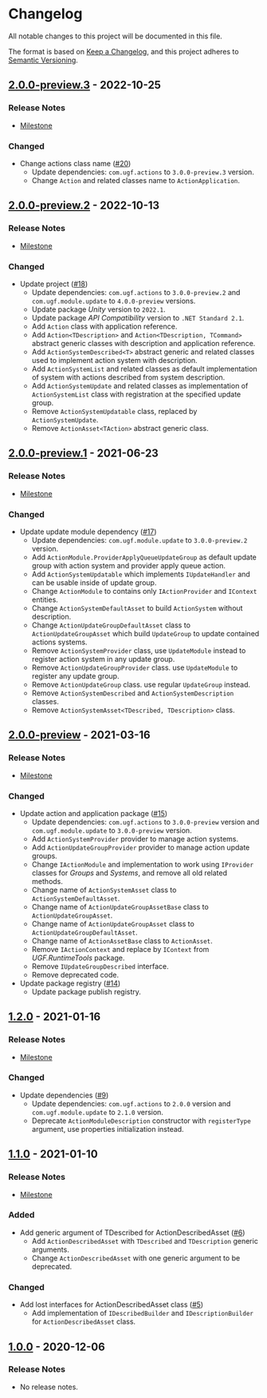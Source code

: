 # Changelog

All notable changes to this project will be documented in this file.

The format is based on [Keep a Changelog](https://keepachangelog.com/en/1.0.0/),
and this project adheres to [Semantic Versioning](https://semver.org/spec/v2.0.0.html).

## [2.0.0-preview.3](https://github.com/unity-game-framework/ugf-module-actions/releases/tag/2.0.0-preview.3) - 2022-10-25  

### Release Notes

- [Milestone](https://github.com/unity-game-framework/ugf-module-actions/milestone/6?closed=1)  
    

### Changed

- Change actions class name ([#20](https://github.com/unity-game-framework/ugf-module-actions/issues/20))  
    - Update dependencies: `com.ugf.actions` to `3.0.0-preview.3` version.
    - Change `Action` and related classes name to `ActionApplication`.

## [2.0.0-preview.2](https://github.com/unity-game-framework/ugf-module-actions/releases/tag/2.0.0-preview.2) - 2022-10-13  

### Release Notes

- [Milestone](https://github.com/unity-game-framework/ugf-module-actions/milestone/5?closed=1)  
    

### Changed

- Update project ([#18](https://github.com/unity-game-framework/ugf-module-actions/issues/18))  
    - Update dependencies: `com.ugf.actions` to `3.0.0-preview.2` and `com.ugf.module.update` to `4.0.0-preview` versions.
    - Update package _Unity_ version to `2022.1`.
    - Update package _API Compatibility_ version to `.NET Standard 2.1`.
    - Add `Action` class with application reference.
    - Add `Action<TDescription>` and `Action<TDescription, TCommand>` abstract generic classes with description and application reference.
    - Add `ActionSystemDescribed<T>` abstract generic and related classes used to implement action system with description.
    - Add `ActionSystemList` and related classes as default implementation of system with actions described from system description.
    - Add `ActionSystemUpdate` and related classes as implementation of `ActionSystemList` class with registration at the specified update group.
    - Remove `ActionSystemUpdatable` class, replaced by `ActionSystemUpdate`.
    - Remove `ActionAsset<TAction>` abstract generic class.

## [2.0.0-preview.1](https://github.com/unity-game-framework/ugf-module-actions/releases/tag/2.0.0-preview.1) - 2021-06-23  

### Release Notes

- [Milestone](https://github.com/unity-game-framework/ugf-module-actions/milestone/4?closed=1)  
    

### Changed

- Update update module dependency ([#17](https://github.com/unity-game-framework/ugf-module-actions/pull/17))  
    - Update dependencies: `com.ugf.module.update` to `3.0.0-preview.2` version.
    - Add `ActionModule.ProviderApplyQueueUpdateGroup` as default update group with action system and provider apply queue action.
    - Add `ActionSystemUpdatable` which implements `IUpdateHandler` and can be usable inside of update group.
    - Change `ActionModule` to contains only `IActionProvider` and `IContext` entities.
    - Change `ActionSystemDefaultAsset` to build `ActionSystem` without description.
    - Change `ActionUpdateGroupDefaultAsset` class to `ActionUpdateGroupAsset` which build `UpdateGroup` to update contained actions systems.
    - Remove `ActionSystemProvider` class, use `UpdateModule` instead to register action system in any update group.
    - Remove `ActionUpdateGroupProvider` class. use `UpdateModule` to register any update group.
    - Remove `ActionUpdateGroup` class. use regular `UpdateGroup` instead.
    - Remove `ActionSystemDescribed` and `ActionSystemDescription` classes.
    - Remove `ActionSystemAsset<TDescribed, TDescription>` class.

## [2.0.0-preview](https://github.com/unity-game-framework/ugf-module-actions/releases/tag/2.0.0-preview) - 2021-03-16  

### Release Notes

- [Milestone](https://github.com/unity-game-framework/ugf-module-actions/milestone/3?closed=1)  
    

### Changed

- Update action and application package ([#15](https://github.com/unity-game-framework/ugf-module-actions/pull/15))  
    - Update dependencies: `com.ugf.actions` to `3.0.0-preview` version and `com.ugf.module.update` to `3.0.0-preview` version.
    - Add `ActionSystemProvider` provider to manage action systems.
    - Add `ActionUpdateGroupProvider` provider to manage action update groups.
    - Change `IActionModule` and implementation to work using `IProvider` classes for _Groups_ and _Systems_, and remove all old related methods.
    - Change name of `ActionSystemAsset` class to `ActionSystemDefaultAsset`.
    - Change name of `ActionUpdateGroupAssetBase` class to `ActionUpdateGroupAsset`.
    - Change name of `ActionUpdateGroupAsset` class to `ActionUpdateGroupDefaultAsset`.
    - Change name of `ActionAssetBase` class to `ActionAsset`.
    - Remove `IActionContext` and replace by `IContext` from _UGF.RuntimeTools_ package.
    - Remove `IUpdateGroupDescribed` interface.
    - Remove deprecated code.
- Update package registry ([#14](https://github.com/unity-game-framework/ugf-module-actions/pull/14))  
    - Update package publish registry.

## [1.2.0](https://github.com/unity-game-framework/ugf-module-actions/releases/tag/1.2.0) - 2021-01-16  

### Release Notes

- [Milestone](https://github.com/unity-game-framework/ugf-module-actions/milestone/2?closed=1)  
    

### Changed

- Update dependencies ([#9](https://github.com/unity-game-framework/ugf-module-actions/pull/9))  
    - Update dependencies: `com.ugf.actions` to  `2.0.0` version and `com.ugf.module.update` to `2.1.0` version.
    - Deprecate `ActionModuleDescription` constructor with `registerType` argument, use properties initialization instead.

## [1.1.0](https://github.com/unity-game-framework/ugf-module-actions/releases/tag/1.1.0) - 2021-01-10  

### Release Notes

- [Milestone](https://github.com/unity-game-framework/ugf-module-actions/milestone/1?closed=1)  
    

### Added

- Add generic argument of TDescribed for ActionDescribedAsset  ([#6](https://github.com/unity-game-framework/ugf-module-actions/pull/6))  
    - Add `ActionDescribedAsset` with `TDescribed` and `TDescription` generic arguments.
    - Change `ActionDescribedAsset` with one generic argument to be deprecated.

### Changed

- Add lost interfaces for ActionDescribedAsset class ([#5](https://github.com/unity-game-framework/ugf-module-actions/pull/5))  
    - Add implementation of `IDescribedBuilder` and `IDescriptionBuilder` for `ActionDescribedAsset` class.

## [1.0.0](https://github.com/unity-game-framework/ugf-module-actions/releases/tag/1.0.0) - 2020-12-06  

### Release Notes

- No release notes.


